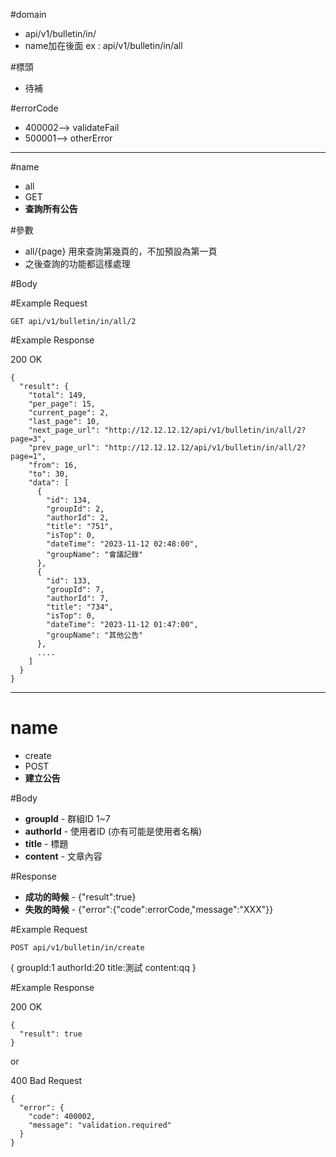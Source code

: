 #domain
+ api/v1/bulletin/in/
+ name加在後面 ex : api/v1/bulletin/in/all

#標頭

+ 待補

#errorCode
+ 400002--> validateFail
+ 500001--> otherError

***
#name
+ all
+ GET
+ **查詢所有公告**

#參數
+ all/{page} 用來查詢第幾頁的，不加預設為第一頁
+ 之後查詢的功能都這樣處理

#Body

#Example Request

` GET api/v1/bulletin/in/all/2 `



#Example Response

200 OK

```
{
  "result": {
    "total": 149,
    "per_page": 15,
    "current_page": 2,
    "last_page": 10,
    "next_page_url": "http://12.12.12.12/api/v1/bulletin/in/all/2?page=3",
    "prev_page_url": "http://12.12.12.12/api/v1/bulletin/in/all/2?page=1",
    "from": 16,
    "to": 30,
    "data": [
      {
        "id": 134,
        "groupId": 2,
        "authorId": 2,
        "title": "751",
        "isTop": 0,
        "dateTime": "2023-11-12 02:48:00",
        "groupName": "會議記錄"
      },
      {
        "id": 133,
        "groupId": 7,
        "authorId": 7,
        "title": "734",
        "isTop": 0,
        "dateTime": "2023-11-12 01:47:00",
        "groupName": "其他公告"
      },
      ....
    ]
  }
}
```
***
# name
+ create
+ POST
+ **建立公告**

#Body
+ **groupId** - 群組ID 1~7
+ **authorId** - 使用者ID (亦有可能是使用者名稱)
+ **title** - 標題 
+ **content** - 文章內容

#Response
+ **成功的時候** - {"result":true}
+ **失敗的時候** - {"error":{"code":errorCode,"message":"XXX"}}

#Example Request

`POST api/v1/bulletin/in/create `

{
    groupId:1
    authorId:20
    title:測試
    content:qq
}

#Example Response

200 OK
```
{
  "result": true
}
```
or

400 Bad Request
```
{
  "error": {
    "code": 400002,
    "message": "validation.required"
  }
}
```
